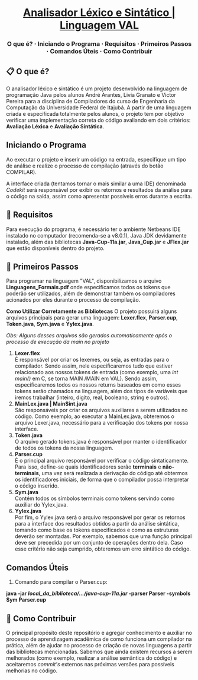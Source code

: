 <h1 align="center">
  <a href="https://github.com/liviagranato/trabalho-compiladores">
    Analisador Léxico e Sintático | Linguagem VAL
  </a>
</h1>

<h3 align="center">
  O que é?
  <span> · </span>
  Iniciando o Programa
  <span> · </span>
  Requisitos
  <span> · </span>
  Primeiros Passos
  <span> · </span>
  Comandos Úteis
  <span> · </span>
  Como Contribuir
 </h3>
 

## 📋 O que é?

O analisador léxico e sintático é um projeto desenvolvido na linguagem de programação Java pelos alunos André Arantes, Livia Granato e Victor Pereira para a disciplina de Compiladores do curso de Engenharia da Computação da Universidade Federal de Itajubá. A partir de uma linguagem criada e especificada totalmente pelos alunos, o projeto tem por objetivo verificar uma implementação correta do código avaliando em dois critérios: <b>Avaliação Léxica</b> e <b>Avaliação Sintática</b>.

##  Iniciando o Programa
Ao executar o projeto e inserir um código na entrada, especifique um tipo de análise e realize o processo de compilação (através do botão COMPILAR). 

A interface criada (tentamos tornar o mais similar a uma IDE) denominada <i>Codekit</i> será responsável por exibir os retornos e resultados da análise para o código na saída, assim como apresentar possíveis erros durante a escrita. 

## 📖 Requisitos

Para execução do programa, é necessário ter o ambiente Netbeans IDE instalado no computador (recomenda-se a v8.0.1), Java JDK devidamente instalado, além das bibliotecas <b>Java-Cup-11a.jar</b>, <b>Java_Cup.jar</b> e <b>JFlex.jar</b> que estão disponíveis dentro do projeto.

## 🎉 Primeiros Passos

Para programar na linguagem "VAL", disponibilizamos o arquivo <b>Linguagens_Formais.pdf</b> onde especificamos todos os tokens que poderão ser utilizados, além de demonstrar também os compiladores acionados por eles durante o processo de compilação.

<b>Como Utilizar Corretamente as Bibliotecas</b>
O projeto possuirá alguns arquivos principais para gerar uma linguagem: <b>Lexer.flex</b>, <b>Parser.cup</b>, <b>Token.java</b>, <b>Sym.java</b> e <b>Yylex.java</b>.

<i>Obs: Alguns desses arquivos são gerados automaticamente após o processo de execução da main no projeto</i>
<ol>
<li><b>Lexer.flex</b></li>
É responsável por criar os lexemes, ou seja, as entradas para o compilador. Sendo assim, nele especificaremos tudo que estiver relacionado aos nossos tokens de entrada (como exemplo, uma <i>int main()</i> em C, se torna MAIN /MAIN em VAL). Sendo assim, especificaremos todos os nossos returns baseados em como esses tokens serão chamados na linguagem, além dos tipos de variáveis que iremos trabalhar (inteiro, digito, real, booleano, string e outros).

<li><b>MainLex.java | MainSint.java</b></li>
São responsáveis por criar os arquivos auxiliares a serem utilizados no código. Como exemplo, ao executar a MainLex.java, obteremos o arquivo Lexer.java, necessário para a verificação dos tokens por nossa interface.

<li><b>Token.java</b></li>
O arquivo gerado tokens.java é responsável por manter o identificador de todos os tokens da nossa linguagem.

<li><b>Parser.cup</b></li>
É o principal arquivo responsável por verificar o código sintaticamente. Para isso, define-se quais identificadores serão <b>terminais</b> e <b>não-terminais</b>, uma vez será realizada a derivação do código até obtermos os identificadores iniciais, de forma que o compilador possa interpretar o código inserido.

<li><b>Sym.java</b></li>
Contém todos os símbolos terminais como tokens servindo como auxiliar do Yylex.java.

<li><b>Yylex.java</b></li>
Por fim, o Yylex.java será o arquivo responsável por gerar os retornos para a interface dos resultados obtidos a partir da análise sintática, tomando como base os tokens especificados e como as estruturas deverão ser montadas. Por exemplo, sabemos que uma função principal deve ser precedida por um conjunto de operações dentro dela. Caso esse critério não seja cumprido, obteremos um erro sintático do código.
</ol>

## Comandos Úteis
1. Comando para compilar o Parser.cup:

<b>java -jar <i>local_da_biblioteca/.../java-cup-11a.jar</i> -parser Parser -symbols Sym Parser.cup</b>


## 👏 Como Contribuir

O principal propósito deste repositório e agregar conhecimento e auxiliar no processo de aprendizagem acadêmica de como funciona um compilador na prática, além de ajudar no processo de criação de novas linguagens a partir das bibliotecas mencionadas. Sabemos que ainda existem recursos a serem melhorados (como exemplo, realizar a análise semântica do código) e aceitaremos <i>commit's</i> externos nas próximas versões para possíveis melhorias no código. 
